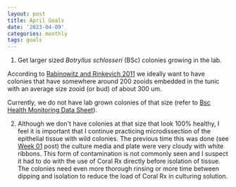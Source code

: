 ```yaml
---
layout: post
title: April Goals
date: '2023-04-09'
categories: monthly
tags: goals
---
```


1. Get larger sized *Botryllus schlosseri* (BSc) colonies growing in the lab. 

According to [Rabinowitz and Rinkevich 2011](https://link.springer.com/article/10.1007/s11626-010-9357-4) we ideally want to have colonies that have somewhere around 200 zooids embedded in the tunic with an average size zooid (or bud) of about 300 um. 

Currently, we do not have lab grown colonies of that size (refer to [Bsc Health Monitoring Data Sheet](https://docs.google.com/spreadsheets/d/1Yc1-GUQrZSsnayFffopUN5eGBaB0N31WvYhn_J3RDxE/edit?usp=sharing)). 

2. Although we don't have colonies at that size that look 100% healthy, I feel it is important that I continue practicing microdissection of the epithelial tissue with wild colonies. The previous time this was done (see [Week 01](https://valeste.github.io/2023-03-31-Week-01/) post) the culture media and plate were very cloudy with white ribbons. This form of contamination is not commonly seen and I suspect it had to do with the use of Coral Rx directly before isolation of tissue. The colonies need even more thorough rinsing or more time between dipping and isolation to reduce the load of Coral Rx in culturing solution. 